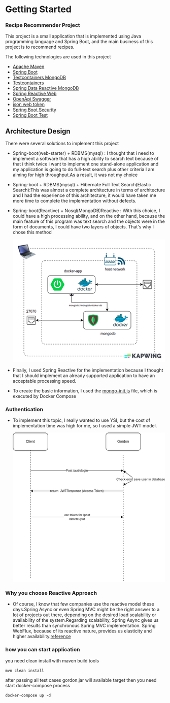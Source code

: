 # Getting Started

### Recipe Recommender Project

This project is a small application that is implemented using Java programming language and Spring Boot, and the main business of this project is to recommend recipes.

The following technologies are used in this project

* [Apache Maven](https://maven.apache.org/guides/index.html)
* [Spring Boot](https://docs.spring.io/spring-boot/docs/3.0.5/maven-plugin/reference/html/)
* [Testcontainers MongoDB](https://www.testcontainers.org/modules/databases/mongodb/)
* [Testcontainers](https://www.testcontainers.org/)
* [Spring Data Reactive MongoDB](https://docs.spring.io/spring-boot/docs/3.0.5/reference/htmlsingle/#data.nosql.mongodb)
* [Spring Reactive Web](https://docs.spring.io/spring-boot/docs/3.0.5/reference/htmlsingle/#web.reactive)
* [OpenApi Swagger ](https://swagger.io/specification/)
* [json web token](https://github.com/jwtk/jjwt)
* [Spring Boot Security](hhttps://docs.spring.io/spring-security/reference/reactive/getting-started.html)
* [Spring Boot Test](https://spring.io/guides/gs/testing-web/)

## Architecture Design
There were several solutions to implement this project
* Spring-boot(web-starter) + RDBMS(mysql) : I thought that i need to implement a software that has a high ability to search text because of that i think twice i want to implement one stand-alone application and my application is going to do full-text search plus other criteria I am aiming for high throughput.As a result, it was not my choice
* Spring-boot + RDBMS(mysql) + Hibernate Full Text Search(Elastic Search):This was almost a complete architecture in terms of architecture and I had the experience of this architecture, it would have taken me more time to complete the implementation without defects.
* Spring-boot(Reactive) + Nosql(MongoDB)Reactive : With this choice, I could have a high processing ability, and on the other hand, because the main feature of this program was text search and the objects were in the form of documents, I could have two layers of objects. That's why I chose this method

  ![plot](./docs/inside.png)

* Finally, I used Spring Reactive for the implementation because I thought that I should implement an already supported application to have an acceptable processing speed.
* To create the basic information, I used the [mongo-init.js](docker-entrypoint-initdb.d%2Fmongo-init.js) file, which is executed by Docker Compose
### Authentication
* To implement this topic, I really wanted to use YSI, but the cost of implementation time was high for me, so I used a simple JWT model.

  ![plot](./docs/Auth.png)

### Why you choose Reactive Approach
* Of course, I know that few companies use the reactive model these days.Spring Async or even Spring MVC might be the right answer to a lot of projects out there, depending on the desired load scalability or availability of the system.Regarding scalability, Spring Async gives us better results than synchronous Spring MVC implementation. Spring WebFlux, because of its reactive nature, provides us elasticity and higher availability.[reference](https://www.baeldung.com/spring-mvc-async-vs-webflux)

### how you can start application
you need clean install with maven build tools
```
mvn clean install
```
after passing all test cases gordon.jar will available target then you need start docker-compose process
```
docker-compose up -d
```